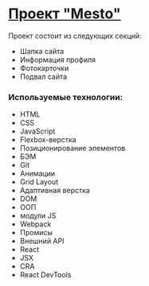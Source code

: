 # [Проект "Mesto"](https://AlexAtrepyev.github.io/mesto-react/)

Проект состоит из следующих секций:

- Шапка сайта
- Информация профиля
- Фотокарточки
- Подвал сайта

### Используемые технологии:

- HTML
- CSS
- JavaScript
- Flexbox-верстка
- Позиционирование элементов
- БЭМ
- Git
- Анимации
- Grid Layout
- Адаптивная верстка
- DOM
- ООП
- модули JS
- Webpack
- Промисы
- Внешний API
- React
- JSX
- CRA
- React DevTools